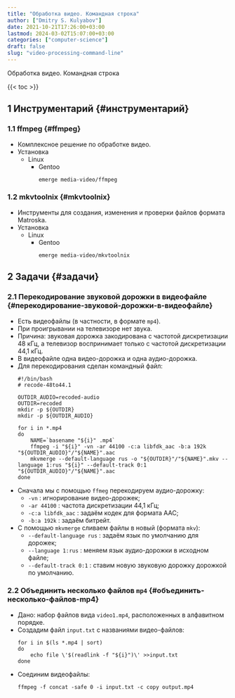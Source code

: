 ```yaml
---
title: "Обработка видео. Командная строка"
author: ["Dmitry S. Kulyabov"]
date: 2021-10-21T17:26:00+03:00
lastmod: 2024-03-02T15:07:00+03:00
categories: ["computer-science"]
draft: false
slug: "video-processing-command-line"
---
```


Обработка видео. Командная строка

<!--more-->

{{< toc >}}


## <span class="section-num">1</span> Инструментарий {#инструментарий}


### <span class="section-num">1.1</span> ffmpeg {#ffmpeg}

-   Комплексное решение по обработке видео.
-   Установка
    -   Linux
        -   Gentoo
            ```shell
            emerge media-video/ffmpeg
            ```


### <span class="section-num">1.2</span> mkvtoolnix {#mkvtoolnix}

-   Инструменты для создания, изменения и проверки файлов формата Matroska.
-   Установка
    -   Linux
        -   Gentoo
            ```shell
            emerge media-video/mkvtoolnix
            ```


## <span class="section-num">2</span> Задачи {#задачи}


### <span class="section-num">2.1</span> Перекодирование звуковой дорожки в видеофайле {#перекодирование-звуковой-дорожки-в-видеофайле}

-   Есть видеофайлы (в частности, в формате `mp4`).
-   При проигрывании на телевизоре нет звука.
-   Причина: звуковая дорожка закодирована с частотой дискретизации 48 кГц, а телевизор воспринимает только с частотой дискретизации 44,1 кГц.
-   В видеофайле одна видео-дорожка и одна аудио-дорожка.
-   Для перекодирования сделан командный файл:
    ```shell
    #!/bin/bash
    # recode-48to44.1

    OUTDIR_AUDIO=recoded-audio
    OUTDIR=recoded
    mkdir -p ${OUTDIR}
    mkdir -p ${OUTDIR_AUDIO}

    for i in *.mp4
    do
        NAME=`basename "${i}" .mp4`
        ffmpeg -i "${i}" -vn -ar 44100 -c:a libfdk_aac -b:a 192k "${OUTDIR_AUDIO}"/"${NAME}".aac
        mkvmerge --default-language rus -o "${OUTDIR}"/"${NAME}".mkv --language 1:rus "${i}" --default-track 0:1 "${OUTDIR_AUDIO}"/"${NAME}".aac
    done
    ```
-   Сначала мы с помощью `ffmeg` перекодируем аудио-дорожку:
    -   `-vn` : игнорирование видео-дорожек;
    -   `-ar 44100` : частота дискретизации 44,1 кГц;
    -   `-c:a libfdk_aac` : задаём кодек для формата AAC;
    -   `-b:a 192k` : задаём битрейт.
-   С помощью `mkvmerge` сливаем файлы в новый (формата `mkv`):
    -   `--default-language rus` : задаём язык по умолчанию для дорожек;
    -   `--language 1:rus` : меняем язык аудио-дорожки в исходном файле;
    -   `--default-track 0:1` : ставим новую звуковую дорожку дорожкой по умолчанию.


### <span class="section-num">2.2</span> Объединить несколько файлов `mp4` {#объединить-несколько-файлов-mp4}

-   Дано: набор файлов вида `video1.mp4`, расположенных в алфавитном порядке.
-   Создадим файл `input.txt` с названиями видео-файлов:
    ```shell
    for i in $(ls *.mp4 | sort)
    do
        echo file \'$(readlink -f "${i}")\' >>input.txt
    done
    ```
-   Соединим видеофайлы:
    ```shell
    ffmpeg -f concat -safe 0 -i input.txt -c copy output.mp4
    ```
